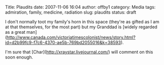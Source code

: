 Title: Plaudits
date: 2007-11-06 16:04
author: offby1
category: Media
tags: admiration, family, medicine, radiation
slug: plaudits
status: draft

I don\'t normally toot my family\'s horn in this space (they\'re as gifted as I am at that themselves, for the most part) but my Granddad is \[widely regarded as a great man\](<http://www.canada.com/victoriatimescolonist/news/story.html?id=d2b99fc9-f7c6-4370-ae5b-769bd2055016&k=38593>).

I\'m sure that \[Char\](<http://xraystar.livejournal.com/>) will comment on this soon enough.
